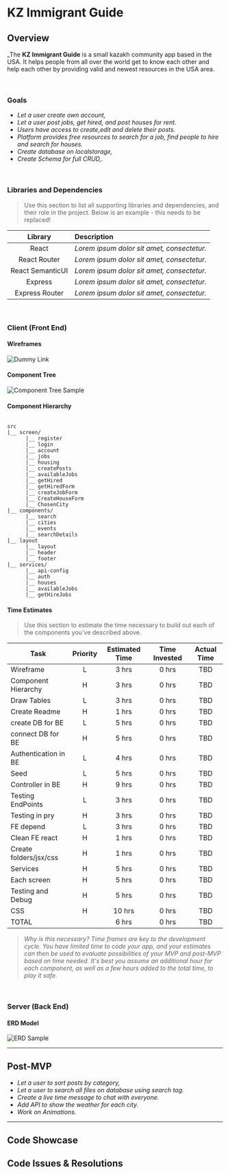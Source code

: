 # KZ Immigrant Guide<!-- omit in toc -->

## Overview

_The **KZ Immigrant Guide**  is a small kazakh community app based in the USA. It helps people from all over the world get to know each other and help each other by providing valid and newest resources in the USA area.  
 

<br>

### Goals

- _Let a user create own account,_
- _Let a user post jobs, get hired, and post houses for rent._
- _Users have access to create,edit and delete their posts._
- _Platform provides free resources to search for a job, find people to hire and search for houses._
- _Create database on localstorage,_
- _Create Schema for full CRUD,._

<br>

### Libraries and Dependencies

> Use this section to list all supporting libraries and dependencies, and their role in the project. Below is an example - this needs to be replaced!

|     Library      | Description                                |
| :--------------: | :----------------------------------------- |
|      React       | _Lorem ipsum dolor sit amet, consectetur._ |
|   React Router   | _Lorem ipsum dolor sit amet, consectetur._ |
| React SemanticUI | _Lorem ipsum dolor sit amet, consectetur._ |
|     Express      | _Lorem ipsum dolor sit amet, consectetur._ |
|  Express Router  | _Lorem ipsum dolor sit amet, consectetur._ |

<br>

### Client (Front End)

#### Wireframes

![Dummy Link](https://github.com/leeuwork/KZImmigrantGuide/blob/main/KZ%20wireframe.png?raw=true)

#### Component Tree

![Component Tree Sample](https://github.com/leeuwork/KZImmigrantGuide/blob/main/KZ%20hierarchy.png?raw=true)

#### Component Hierarchy

``` structure

src
|__ screen/
      |__ register
      |__ login
      |__ account
      |__ jobs
      |__ housing
      |__ createPosts
      |__ availableJobs
      |__ getHired
      |__ getHiredForm
      |__ createJobForm
      |__ CreateHouseForm
      |__ ChosenCity
|__ components/
      |__ search
      |__ cities
      |__ events
      |__ searchDetails
|__ layout
      |__ layout
      |__ header
      |__ footer
|__ services/
      |__ api-config
      |__ auth
      |__ houses
      |__ availableJobs
      |__ getHireJobs

```

#### Time Estimates

> Use this section to estimate the time necessary to build out each of the components you've described above.

| Task                | Priority | Estimated Time | Time Invested | Actual Time |
| ------------------- | :------: | :------------: | :-----------: | :---------: |
| Wireframe           |    L     |     3 hrs      |     0 hrs     |    TBD      |
| Component Hierarchy |    H     |     3 hrs      |     0 hrs     |     TBD     |
| Draw Tables         |    L     |     3 hrs      |     0 hrs     |    TBD      |
| Create Readme       |    H     |     1 hrs      |     0 hrs     |     TBD     |
| create DB for BE    |    L     |     5 hrs      |     0 hrs     |    TBD      |
| connect DB for BE   |    H     |     5 hrs      |     0 hrs     |     TBD     |
| Authentication in BE|    L     |     4 hrs      |     0 hrs     |    TBD      |
| Seed                |    L     |     5 hrs      |     0 hrs     |    TBD      |
| Controller in BE    |    H     |     9 hrs      |     0 hrs     |     TBD     |
| Testing EndPoints   |    L     |     3 hrs      |     0 hrs     |    TBD      |
| Testing in pry      |    H     |     3 hrs      |     0 hrs     |     TBD     |
| FE depend           |    L     |     3 hrs      |     0 hrs     |    TBD      |
| Clean FE react      |    H     |     1 hrs      |     0 hrs     |     TBD     |
| Create folders/jsx/css|    H     |     1 hrs      |     0 hrs     |     TBD     |
| Services            |    H     |     5 hrs      |     0 hrs     |     TBD     |
| Each screen         |    H     |     5 hrs      |     0 hrs     |     TBD     |
| Testing and Debug   |    H     |     5 hrs      |     0 hrs     |     TBD     |
| CSS                 |    H     |     10 hrs     |     0 hrs    |     TBD    |
| TOTAL               |          |     6 hrs      |     0 hrs     |     TBD     |

> _Why is this necessary? Time frames are key to the development cycle. You have limited time to code your app, and your estimates can then be used to evaluate possibilities of your MVP and post-MVP based on time needed. It's best you assume an additional hour for each component, as well as a few hours added to the total time, to play it safe._

<br>

### Server (Back End)

#### ERD Model


![ERD Sample](https://github.com/leeuwork/KZImmigrantGuide/blob/main/KZ%20tables.png?raw=true)
<br>

***

## Post-MVP

- _Let a user to sort posts by category,_
- _Let a user to search all files on database using search tag._
- _Create a live time message to chat with everyone._
- _Add API to show the weather for each city._
- _Work on Animations._

***

## Code Showcase


## Code Issues & Resolutions

